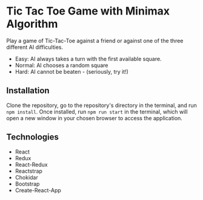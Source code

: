 # Tic Tac Toe Game with Minimax Algorithm

Play a game of Tic-Tac-Toe against a friend or against one of the three different AI difficulties.
- Easy: AI always takes a turn with the first available square.
- Normal: AI chooses a random square
- Hard: AI cannot be beaten - (seriously, try it!)

## Installation
Clone the repository, go to the repository's directory in the terminal, and run `npm install`. Once installed, run `npm run start` in the terminal, which will open a new window in your chosen browser to access the application.

## Technologies
- React
- Redux
- React-Redux
- Reactstrap
- Chokidar
- Bootstrap
- Create-React-App